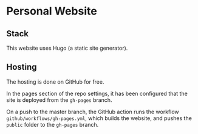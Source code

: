 # Personal Website

## Stack

This website uses Hugo (a static site generator).

## Hosting

The hosting is done on GitHub for free.

In the pages section of the repo settings, it has been configured that the site is deployed from the `gh-pages` branch.

On a push to the master branch, the GitHub action runs the workflow `github/workflows/gh-pages.yml`, which builds the website, and pushes the `public` folder to the `gh-pages` branch.
